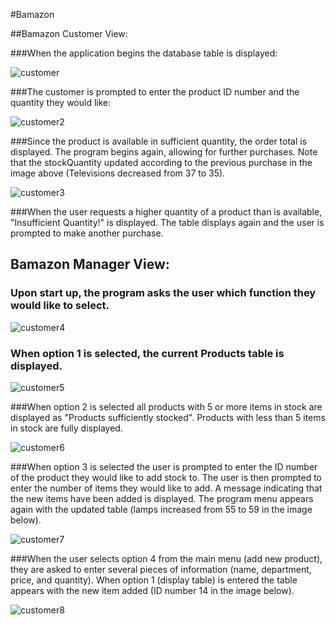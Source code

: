 #Bamazon

##Bamazon Customer View:

###When the application begins the database table is displayed:

![customer](https://cloud.githubusercontent.com/assets/18645237/19711653/397533ea-9b05-11e6-841b-44f9c0af1774.png)

###The customer is prompted to enter the product ID number and the quantity they would like:


![customer2](https://cloud.githubusercontent.com/assets/18645237/19711716/a81770c4-9b05-11e6-85d1-eb35f47cad5f.png)


###Since the product is available in sufficient quantity, the order total is displayed. The program begins again, allowing for further purchases. Note that the stockQuantity updated according to the previous purchase in the image above (Televisions decreased from 37 to 35).

![customer3](https://cloud.githubusercontent.com/assets/18645237/19711715/a810b68a-9b05-11e6-9b0f-2f28c1be5e85.png)

###When the user requests a higher quantity of a product than is available, "Insufficient Quantity!" is displayed. The table displays again and the user is prompted to make another purchase.

## Bamazon Manager View:

### Upon start up, the program asks the user which function they would like to select. 

![customer4](https://cloud.githubusercontent.com/assets/18645237/19729514/397e5c3a-9b65-11e6-94be-3e1560eb1380.png)

### When option 1 is selected, the current Products table is displayed.

![customer5](https://cloud.githubusercontent.com/assets/18645237/19729518/3bd6a94c-9b65-11e6-95a2-463a53fafe6d.png)

###When option 2 is selected all products with 5 or more items in stock are displayed as "Products sufficiently stocked". Products with less than 5 items in stock are fully displayed.

![customer6](https://cloud.githubusercontent.com/assets/18645237/19729851/63d7f0b2-9b66-11e6-9ead-b1179c4f0a27.png)

###When option 3 is selected the user is prompted to enter the ID number of the product they would like to add stock to. The user is then prompted to enter the number of items they would  like to add. A message indicating that the new items have been added is displayed. The program menu appears again with the updated table (lamps increased from 55 to 59 in the image below).

![customer7](https://cloud.githubusercontent.com/assets/18645237/19730113/29fddf04-9b67-11e6-867a-1c52bcadbf9c.png)

###When the user selects option 4 from the main menu (add new product), they are asked to enter several pieces of information (name, department, price, and quantity). When option 1 (display table) is entered the table appears with the new item added (ID number 14 in the image below). 

![customer8](https://cloud.githubusercontent.com/assets/18645237/19730473/59620f08-9b68-11e6-921f-54e861f29602.png)

